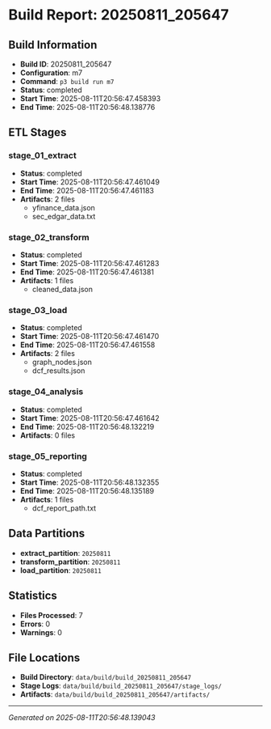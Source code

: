 # Build Report: 20250811_205647

## Build Information

- **Build ID**: 20250811_205647
- **Configuration**: m7
- **Command**: `p3 build run m7`
- **Status**: completed
- **Start Time**: 2025-08-11T20:56:47.458393
- **End Time**: 2025-08-11T20:56:48.138776

## ETL Stages

### stage_01_extract

- **Status**: completed
- **Start Time**: 2025-08-11T20:56:47.461049
- **End Time**: 2025-08-11T20:56:47.461183
- **Artifacts**: 2 files
  - yfinance_data.json
  - sec_edgar_data.txt

### stage_02_transform

- **Status**: completed
- **Start Time**: 2025-08-11T20:56:47.461283
- **End Time**: 2025-08-11T20:56:47.461381
- **Artifacts**: 1 files
  - cleaned_data.json

### stage_03_load

- **Status**: completed
- **Start Time**: 2025-08-11T20:56:47.461470
- **End Time**: 2025-08-11T20:56:47.461558
- **Artifacts**: 2 files
  - graph_nodes.json
  - dcf_results.json

### stage_04_analysis

- **Status**: completed
- **Start Time**: 2025-08-11T20:56:47.461642
- **End Time**: 2025-08-11T20:56:48.132219
- **Artifacts**: 0 files

### stage_05_reporting

- **Status**: completed
- **Start Time**: 2025-08-11T20:56:48.132355
- **End Time**: 2025-08-11T20:56:48.135189
- **Artifacts**: 1 files
  - dcf_report_path.txt

## Data Partitions

- **extract_partition**: `20250811`
- **transform_partition**: `20250811`
- **load_partition**: `20250811`

## Statistics

- **Files Processed**: 7
- **Errors**: 0
- **Warnings**: 0

## File Locations

- **Build Directory**: `data/build/build_20250811_205647`
- **Stage Logs**: `data/build/build_20250811_205647/stage_logs/`
- **Artifacts**: `data/build/build_20250811_205647/artifacts/`

---
*Generated on 2025-08-11T20:56:48.139043*
